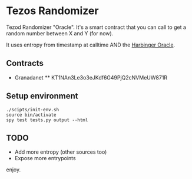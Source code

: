 # Tezos Randomizer

Tezod Randomizer "Oracle". It's a smart contract that you can call to get a random number between X and Y (for now).

It uses entropy from timestamp at calltime AND the [Harbinger Oracle](https://github.com/tacoinfra/harbinger).

## Contracts

* Granadanet
** KT1NAn3Le3o3eJKdf6G49PjQ2cNVMeUW871R

## Setup environment

```
./scipts/init-env.sh
source bin/activate
spy test tests.py output --html
```

## TODO

* Add more entropy (other sources too)
* Expose more entrypoints

enjoy. 
